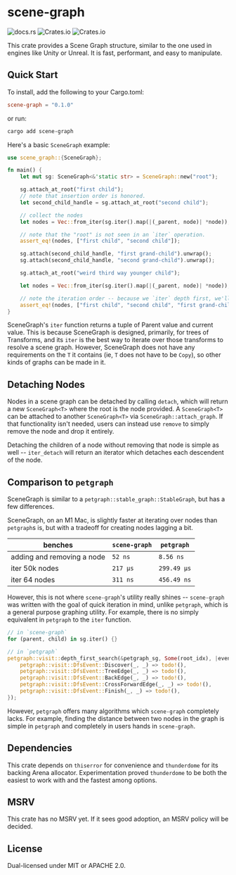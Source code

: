 # scene-graph

![docs.rs](https://img.shields.io/docsrs/scene-graph)
![Crates.io](https://img.shields.io/crates/v/scene-graph)
![Crates.io](https://img.shields.io/crates/l/scene-graph)

This crate provides a Scene Graph structure, similar to the one used in engines like Unity or Unreal. It is fast, performant, and easy to manipulate.

## Quick Start

To install, add the following to your Cargo.toml:

```toml
scene-graph = "0.1.0"
```

or run:

```sh
cargo add scene-graph
```

Here's a basic `SceneGraph` example:

```rust
use scene_graph::{SceneGraph};

fn main() {
    let mut sg: SceneGraph<&'static str> = SceneGraph::new("root");

    sg.attach_at_root("first child");
    // note that insertion order is honored.
    let second_child_handle = sg.attach_at_root("second child");

    // collect the nodes
    let nodes = Vec::from_iter(sg.iter().map(|(_parent, node)| *node));

    // note that the "root" is not seen in an `iter` operation.
    assert_eq!(nodes, ["first child", "second child"]);

    sg.attach(second_child_handle, "first grand-child").unwrap();
    sg.attach(second_child_handle, "second grand-child").unwrap();

    sg.attach_at_root("weird third way younger child");

    let nodes = Vec::from_iter(sg.iter().map(|(_parent, node)| *node));

    // note the iteration order -- because we `iter` depth first, we'll get the youngest child last.
    assert_eq!(nodes, ["first child", "second child", "first grand-child", "second grand-child", "weird third way younger child"]);
}
```

SceneGraph's `iter` function returns a tuple of Parent value and current value. This is because SceneGraph is designed, primarily, for trees of Transforms, and its `iter` is the best way to iterate over those transforms to resolve a scene graph. However, SceneGraph does not have any requirements on the `T` it contains (ie, `T` does not have to be `Copy`), so other kinds of graphs can be made in it.

## Detaching Nodes

Nodes in a scene graph can be detached by calling `detach`, which will return a new `SceneGraph<T>` where the root is the node provided. A `SceneGraph<T>` can be attached to another `SceneGraph<T>` via `SceneGraph::attach_graph`. If that functionality isn't needed, users can instead use `remove` to simply remove the node and drop it entirely.

Detaching the children of a node without removing that node is simple as well -- `iter_detach` will return an iterator which detaches each descendent of the node.

## Comparison to `petgraph`

SceneGraph is similar to a `petgraph::stable_graph::StableGraph`, but has a few differences.

SceneGraph, on an M1 Mac, is slightly faster at iterating over nodes than `petgraph`s is, but with a tradeoff for creating nodes lagging a bit.

| benches |`scene-graph` | `petgraph` |
|---------|--------------|------------|
| adding and removing a node | `52 ns`  | `8.56 ns` |
| iter 50k nodes             | `217 µs` | `299.49 µs` |
| iter 64 nodes              | `311 ns` | `456.49 ns` |

However, this is not where `scene-graph`'s utility really shines -- `scene-graph` was written with the goal of quick iteration in mind, unlike `petgraph`, which is a general purpose graphing utility. For example, there is no simply equivalent in `petgraph` to the `iter` function.

```rs
// in `scene-graph`
for (parent, child) in sg.iter() {}

// in `petgraph`
petgraph::visit::depth_first_search(&petgraph_sg, Some(root_idx), |event| match event {
    petgraph::visit::DfsEvent::Discover(_, _) => todo!(),
    petgraph::visit::DfsEvent::TreeEdge(_, _) => todo!(),
    petgraph::visit::DfsEvent::BackEdge(_, _) => todo!(),
    petgraph::visit::DfsEvent::CrossForwardEdge(_, _) => todo!(),
    petgraph::visit::DfsEvent::Finish(_, _) => todo!(),
});
```

However, `petgraph` offers many algorithms which `scene-graph` completely lacks. For example, finding the distance between two nodes in the graph is simple in `petgraph` and completely in users hands in `scene-graph`.

## Dependencies

This crate depends on `thiserror` for convenience and `thunderdome` for its backing Arena allocator. Experimentation proved `thunderdome` to be both the easiest to work with and the fastest among options.

## MSRV

This crate has no MSRV yet. If it sees good adoption, an MSRV policy will be decided.

## License

Dual-licensed under MIT or APACHE 2.0.
